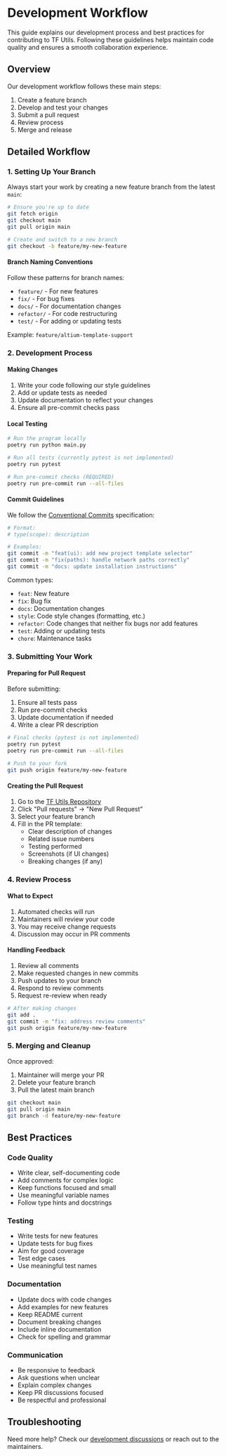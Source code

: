# Development Workflow

This guide explains our development process and best practices for contributing to TF Utils. Following these guidelines
helps maintain code quality and ensures a smooth collaboration experience.

## Overview

Our development workflow follows these main steps:

1. Create a feature branch
2. Develop and test your changes
3. Submit a pull request
4. Review process
5. Merge and release

## Detailed Workflow

### 1. Setting Up Your Branch

Always start your work by creating a new feature branch from the latest `main`:

```bash
# Ensure you're up to date
git fetch origin
git checkout main
git pull origin main

# Create and switch to a new branch
git checkout -b feature/my-new-feature
```

#### Branch Naming Conventions

Follow these patterns for branch names:

- `feature/` - For new features
- `fix/` - For bug fixes
- `docs/` - For documentation changes
- `refactor/` - For code restructuring
- `test/` - For adding or updating tests

Example: `feature/altium-template-support`

### 2. Development Process

#### Making Changes

1. Write your code following our style guidelines
2. Add or update tests as needed
3. Update documentation to reflect your changes
4. Ensure all pre-commit checks pass

#### Local Testing

```bash
# Run the program locally
poetry run python main.py

# Run all tests (currently pytest is not implemented)
poetry run pytest

# Run pre-commit checks (REQUIRED)
poetry run pre-commit run --all-files
```

#### Commit Guidelines

We follow the [Conventional Commits](https://www.conventionalcommits.org/) specification:

```bash
# Format:
# type(scope): description

# Examples:
git commit -m "feat(ui): add new project template selector"
git commit -m "fix(paths): handle network paths correctly"
git commit -m "docs: update installation instructions"
```

Common types:

- `feat`: New feature
- `fix`: Bug fix
- `docs`: Documentation changes
- `style`: Code style changes (formatting, etc.)
- `refactor`: Code changes that neither fix bugs nor add features
- `test`: Adding or updating tests
- `chore`: Maintenance tasks

### 3. Submitting Your Work

#### Preparing for Pull Request

Before submitting:

1. Ensure all tests pass
2. Run pre-commit checks
3. Update documentation if needed
4. Write a clear PR description

```bash
# Final checks (pytest is not implemented)
poetry run pytest
poetry run pre-commit run --all-files

# Push to your fork
git push origin feature/my-new-feature
```

#### Creating the Pull Request

1. Go to the [TF Utils Repository](https://github.com/ImGajeed76/tfUtils)
2. Click "Pull requests" → "New Pull Request"
3. Select your feature branch
4. Fill in the PR template:
    - Clear description of changes
    - Related issue numbers
    - Testing performed
    - Screenshots (if UI changes)
    - Breaking changes (if any)

### 4. Review Process

#### What to Expect

1. Automated checks will run
2. Maintainers will review your code
3. You may receive change requests
4. Discussion may occur in PR comments

#### Handling Feedback

1. Review all comments
2. Make requested changes in new commits
3. Push updates to your branch
4. Respond to review comments
5. Request re-review when ready

```bash
# After making changes
git add .
git commit -m "fix: address review comments"
git push origin feature/my-new-feature
```

### 5. Merging and Cleanup

Once approved:

1. Maintainer will merge your PR
2. Delete your feature branch
3. Pull the latest main branch

```bash
git checkout main
git pull origin main
git branch -d feature/my-new-feature
```

## Best Practices

### Code Quality

- Write clear, self-documenting code
- Add comments for complex logic
- Keep functions focused and small
- Use meaningful variable names
- Follow type hints and docstrings

### Testing

- Write tests for new features
- Update tests for bug fixes
- Aim for good coverage
- Test edge cases
- Use meaningful test names

### Documentation

- Update docs with code changes
- Add examples for new features
- Keep README current
- Document breaking changes
- Include inline documentation
- Check for spelling and grammar

### Communication

- Be responsive to feedback
- Ask questions when unclear
- Explain complex changes
- Keep PR discussions focused
- Be respectful and professional

## Troubleshooting

Need more help? Check
our [development discussions](https://github.com/ImGajeed76/tfUtils/discussions/categories/development) or reach out to
the maintainers.
